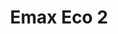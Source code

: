 ---
color: green
category: Motors
group: undefined
visible: true
order: 1
title: Emax Eco 2
link: https://www.racedayquads.com/products/emax-eco-ii-series-2207-1900kv-motor?_pos=11&_sid=7c6098b62&_ss=r
img: https://cdn.shopify.com/s/files/1/1285/4651/products/569A1011_c1986f8b-e57a-4ddc-a5ea-59fabc49d9bb_1800x1800.jpg?v=1602864968
text: For the price, these are one of the best budget motors. They work well, but they aren't unibell so they're less durable
info:
  - $13.99
  - 2207/2306<Stator size>
  - 1900KV
  - 33.5g
---